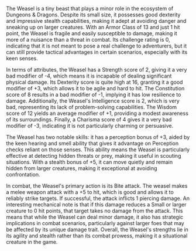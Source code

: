 The Weasel is a tiny beast that plays a minor role in the ecosystem of Dungeons & Dragons. Despite its small size, it possesses good dexterity and impressive stealth capabilities, making it adept at avoiding danger and sneaking up on larger creatures. With an Armor Class of 13 and just 1 hit point, the Weasel is fragile and easily susceptible to damage, making it more of a nuisance than a threat in combat. Its challenge rating is 0, indicating that it is not meant to pose a real challenge to adventurers, but it can still provide tactical advantages in certain scenarios, especially with its keen senses.

In terms of attributes, the Weasel has a Strength score of 2, giving it a very bad modifier of -4, which means it is incapable of dealing significant physical damage. Its Dexterity score is quite high at 16, granting it a good modifier of +3, which allows it to be agile and hard to hit. The Constitution score of 8 results in a bad modifier of -1, implying it has low resilience to damage. Additionally, the Weasel's Intelligence score is 2, which is very bad, representing its lack of problem-solving capabilities. The Wisdom score of 12 yields an average modifier of +1, providing a modest awareness of its surroundings. Finally, a Charisma score of 4 gives it a very bad modifier of -3, indicating it is not particularly charming or persuasive.

The Weasel has two notable skills: it has a perception bonus of +3, aided by the keen hearing and smell ability that gives it advantage on Perception checks reliant on those senses. This ability means the Weasel is particularly effective at detecting hidden threats or prey, making it useful in scouting situations. With a stealth bonus of +5, it can move quietly and remain hidden from larger creatures, making it exceptional at avoiding confrontation.

In combat, the Weasel's primary action is its Bite attack. The weasel makes a melee weapon attack with a +5 to hit, which is good and allows it to reliably strike targets. If successful, the attack inflicts 1 piercing damage. An interesting mechanical note is that if this damage reduces a Small or larger creature to 0 hit points, that target takes no damage from the attack. This means that while the Weasel can deal minor damage, it also has strategic implications in combat scenarios, particularly against larger foes that may be affected by its unique damage trait. Overall, the Weasel's strengths lie in its agility and stealth rather than its combat prowess, making it a situational creature in the game.
